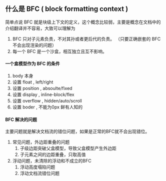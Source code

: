 <!--
 * @作者: gaowei
 * @页面: 
 * @最后修改人: gaowei
 * @Date: 2022-04-24 09:44:51
 * @LastEditTime: 2022-04-26 09:12:47
-->
## 什么是 BFC ( block formatting context ) 

简单点说 BFC 就是块级上下文的定义，这个概念比较弱，主要是概念在文档中的介绍翻译并不容易，大致可以理解为 
1. BFC 只对子元素负责，不对其孙或者更后代的负责。 （只要正确嵌套的 BFC 不会出现渲染的问题）
2. 每一个 BFC 是一个沙盒，相互独立且互不影响。

#### 一个盒模型作为 BFC 的条件

1. body 本身
2. 设置 float , left/right
3. 设置 position , absoulte/fixed
4. 设置 display , inline-block/flex
5. 设置 overflow , hidden/auto/scroll
6. 设置 boder , 不能为0px  鲜有人知的

#### BFC 解决的问题 

   主要问题就是解决文档流的错位问题，如果是正常的BFC就不会出现错位。

1. 常见问题，外边距重叠的问题 
   1. 子级边距突破父盒模型，导致父盒模型产生外边距
   2. 子元素之间的边距重叠，只取高值
2. 浮动问题，未清除的浮动和不成立的BFC 
   1. 浮动高度塌陷问题
   2. 浮动文档流错位问题



